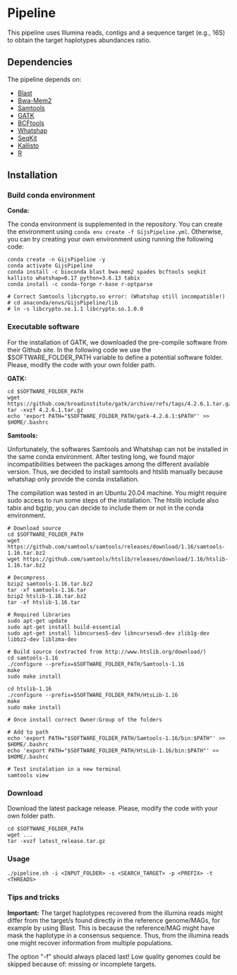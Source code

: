 # Pipeline

This pipeline uses Illumina reads, contigs and a sequence target (e.g., 16S) to obtain the target haplotypes abundances ratio.

## Dependencies

The pipeline depends on:

- [Blast](https://blast.ncbi.nlm.nih.gov/Blast.cgi)
- [Bwa-Mem2](https://github.com/bwa-mem2/bwa-mem2)
- [Samtools](http://www.htslib.org/)
- [GATK](https://github.com/broadinstitute/gatk)
- [BCFtools](https://samtools.github.io/bcftools/)
- [Whatshap](https://whatshap.readthedocs.io/en/latest/)
- [SeqKit](https://bioinf.shenwei.me/seqkit/)
- [Kallisto](https://pachterlab.github.io/kallisto/about)
- [R](https://www.r-project.org/)

## Installation

### Build conda environment

__Conda:__

The conda environment is supplemented in the repository. You can create the environment using `conda env create -f GijsPipeline.yml`. Otherwise, you can try creating your own environment using running the following code:

```
conda create -n GijsPipeline -y
conda activate GijsPipeline
conda install -c bioconda blast bwa-mem2 spades bcftools seqkit kallisto whatshap=0.17 python=3.6.13 tabix
conda install -c conda-forge r-base r-optparse

# Correct Samtools libcrypto.so error: (Whatshap still incompatible!)
# cd anaconda/envs/GijsPipeline/lib
# ln -s libcrypto.so.1.1 libcrypto.so.1.0.0
```

### Executable software

For the installation of GATK, we downloaded the pre-compile software from their Github site. In the following code we use the $SOFTWARE_FOLDER_PATH variable to define a potential software folder. Please, modify the code with your own folder path.

__GATK:__
```
cd $SOFTWARE_FOLDER_PATH
wget https://github.com/broadinstitute/gatk/archive/refs/tags/4.2.6.1.tar.gz
tar -xvzf 4.2.6.1.tar.gz
echo 'export PATH="$SOFTWARE_FOLDER_PATH/gatk-4.2.6.1:$PATH"' >> $HOME/.bashrc
```

__Samtools:__

Unfortunately, the softwares Samtools and Whatshap can not be installed in the same conda environment. After testing long, we found major incompatibilities between the packages among the different available version. Thus, we decided to install samtools and htslib manually because whatshap only provide the conda installation.

The compilation was tested in an Ubuntu 20.04 machine. You might require sudo access to run some steps of the installation. The htslib include also tabix and bgzip, you can decide to include them or not in the conda environment.

```
# Download source
cd $SOFTWARE_FOLDER_PATH
wget https://github.com/samtools/samtools/releases/download/1.16/samtools-1.16.tar.bz2
wget https://github.com/samtools/htslib/releases/download/1.16/htslib-1.16.tar.bz2

# Decompress
bzip2 samtools-1.16.tar.bz2
tar -xf samtools-1.16.tar
bzip2 htslib-1.16.tar.bz2
tar -xf htslib-1.16.tar

# Required libraries
sudo apt-get update
sudo apt-get install build-essential
sudo apt-get install libncurses5-dev libncursesw5-dev zlib1g-dev libbz2-dev liblzma-dev

# Build source (extracted from http://www.htslib.org/download/)
cd samtools-1.16
./configure --prefix=$SOFTWARE_FOLDER_PATH/Samtools-1.16
make
sudo make install

cd htslib-1.16
./configure --prefix=$SOFTWARE_FOLDER_PATH/HtsLib-1.16
make
sudo make install

# Once install correct Owner:Group of the folders

# Add to path
echo 'export PATH="$SOFTWARE_FOLDER_PATH/Samtools-1.16/bin:$PATH"' >> $HOME/.bashrc
echo 'export PATH="$SOFTWARE_FOLDER_PATH/HtsLib-1.16/bin:$PATH"' >> $HOME/.bashrc

# Test instalation in a new terminal
samtools view
```

### Download

Download the latest package release. Please, modify the code with your own folder path.

```
cd $SOFTWARE_FOLDER_PATH
wget ...
tar -xvzf latest_release.tar.gz

```

### Usage

```
./pipeline.sh -i <INPUT_FOLDER> -s <SEARCH_TARGET> -p <PREFIX> -t <THREADS>
```

### Tips and tricks

**Important:** The target haplotypes recovered from the illumina reads might differ from the target/s found directly in the reference genome/MAGs, for example by using Blast. This is because the reference/MAG might have mask the haplotype in a consensus sequence. Thus, from the illumina reads one might recover information from multiple populations.

The option "-f" should always placed last!
Low quality genomes could be skipped because of: missing or incomplete targets.
